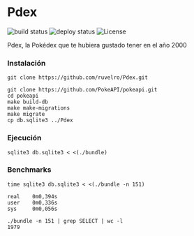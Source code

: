# Pdex
![build status](https://img.shields.io/badge/build-passing-green)
![deploy status](https://img.shields.io/badge/deploy-passing-green)
![License](https://img.shields.io/github/license/ruvelro/Pdex.svg)

Pdex, la Pokédex que te hubiera gustado tener en el año 2000

### Instalación
```console
git clone https://github.com/ruvelro/Pdex.git

git clone https://github.com/PokeAPI/pokeapi.git
cd pokeapi
make build-db
make make-migrations
make migrate
cp db.sqlite3 ../Pdex
```

### Ejecución
```console
sqlite3 db.sqlite3 < <(./bundle)
```

### Benchmarks
```console
time sqlite3 db.sqlite3 < <(./bundle -n 151)

real    0m0,394s
user    0m0,336s
sys     0m0,056s
```

```console
./bundle -n 151 | grep SELECT | wc -l
1979
```
